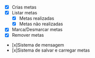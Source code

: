 - [x] Crias metas
- [x] Listar metas
    - [x] Metas realizadas
    - [x] Metas não realizadas
- [x] Marca/Desmarcar metas
- [x] Remover metas
- [x]Sistema de mensagem
- [x]Sistema de salvar e carregar metas
